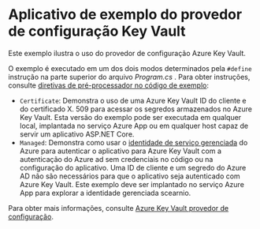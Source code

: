 # <a name="key-vault-configuration-provider-sample-app"></a>Aplicativo de exemplo do provedor de configuração Key Vault

Este exemplo ilustra o uso do provedor de configuração Azure Key Vault.

O exemplo é executado em um dos dois modos determinados pela `#define` instrução na parte superior do arquivo *Program.cs* . Para obter instruções, consulte [diretivas de pré-processador no código de exemplo](https://docs.microsoft.com/aspnet/core#preprocessor-directives-in-sample-code):

* `Certificate`: Demonstra o uso de uma Azure Key Vault ID do cliente e do certificado X. 509 para acessar os segredos armazenados no Azure Key Vault. Esta versão do exemplo pode ser executada em qualquer local, implantada no serviço Azure App ou em qualquer host capaz de servir um aplicativo ASP.NET Core.
* `Managed`: Demonstra como usar o [identidade de serviço gerenciada](https://docs.microsoft.com/azure/active-directory/managed-identities-azure-resources/overview) do Azure para autenticar o aplicativo para Azure Key Vault com a autenticação do Azure ad sem credenciais no código ou na configuração do aplicativo. Uma ID de cliente e um segredo do Azure AD não são necessários para que o aplicativo seja autenticado com Azure Key Vault. Este exemplo deve ser implantado no serviço Azure App para explorar a identidade gerenciada scearnio.

Para obter mais informações, consulte [Azure Key Vault provedor de configuração](https://docs.microsoft.com/aspnet/core/security/key-vault-configuration).
